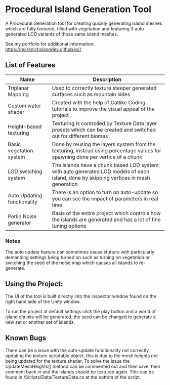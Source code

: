 # Procedural Island Generation Tool
A Procedural Generation tool for creating quickly generating island meshes which are fully textured, filled with vegetation
and featuring 3 auto generated LOD variants of those same island meshes.

See my portfolio for additional information: https://marknicholsondev.github.io//

## List of Features

| Name  | Description |
| ------------- | ------------- |
| Triplanar Mapping  | Used to correctly texture steeper generated surfaces such as mountain sides |
| Custom water shader |  Created with the help of Catlike Coding tutorials to improve the visual appeal of the project |
| Height-based texturing | Texturing is controlled by Texture Data layer presets which can be created and switched out for different biomes  |
| Basic vegetation system |  Done by reusing the layers system from the texturing, instead using percentage values for spawning done per vertice of a chunk |
| LOD switching system  |  The islands have a chunk based LOD system with auto generated LOD models of each island, done by skipping vertices in mesh generation |
| Auto Updating functionality  |  There is an option to turn on auto-update so you can see the impact of parameters in real time  |
| Perlin Noise generator  | Basis of the entire project which controls how the islands are generated and has a lot of fine tuning options  |

### Notes
The auto update feature can sometimes cause stutters with particularly demanding settings being turned on such as turning on vegetation
or switching the seed of the noise map which causes all islands to re-generate.

## Using the Project:
The UI of the tool is built directly into the inspector window found on the right hand side of the Unity window.

To run the project at default settings click the play button and a world of island chunks will be generated, the seed can be changed to
generate a new set or another set of islands.

## Known Bugs
There can be a issue with the auto-update functionality not correctly updating the texture scriptable object, this is due to the mesh heights not being updated for the texture shader. To solve the issue the UpdateMeshHeights() method can be commented out and then save, then comment back in and the islands should be textured again. This can be found in /Scripts/Data/TextureData.cs at the bottom of the script.
